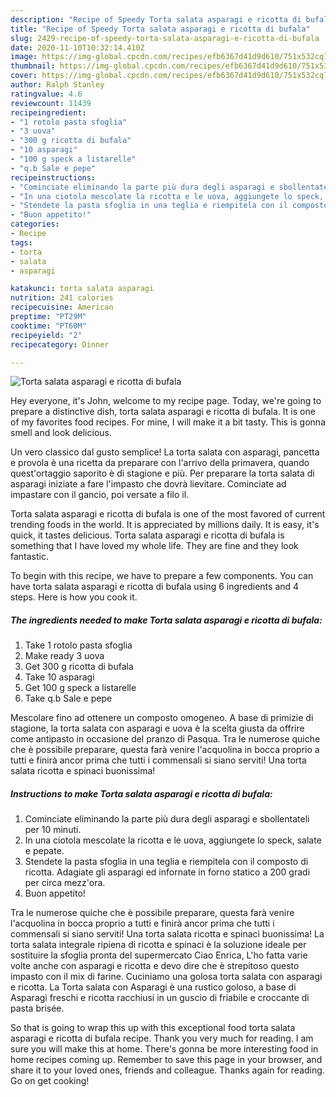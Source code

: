 ```yaml
---
description: "Recipe of Speedy Torta salata asparagi e ricotta di bufala"
title: "Recipe of Speedy Torta salata asparagi e ricotta di bufala"
slug: 2429-recipe-of-speedy-torta-salata-asparagi-e-ricotta-di-bufala
date: 2020-11-10T10:32:14.410Z
image: https://img-global.cpcdn.com/recipes/efb6367d41d9d610/751x532cq70/torta-salata-asparagi-e-ricotta-di-bufala-recipe-main-photo.jpg
thumbnail: https://img-global.cpcdn.com/recipes/efb6367d41d9d610/751x532cq70/torta-salata-asparagi-e-ricotta-di-bufala-recipe-main-photo.jpg
cover: https://img-global.cpcdn.com/recipes/efb6367d41d9d610/751x532cq70/torta-salata-asparagi-e-ricotta-di-bufala-recipe-main-photo.jpg
author: Ralph Stanley
ratingvalue: 4.6
reviewcount: 11439
recipeingredient:
- "1 rotolo pasta sfoglia"
- "3 uova"
- "300 g ricotta di bufala"
- "10 asparagi"
- "100 g speck a listarelle"
- "q.b Sale e pepe"
recipeinstructions:
- "Cominciate eliminando la parte più dura degli asparagi e sbollentateli per 10 minuti."
- "In una ciotola mescolate la ricotta e le uova, aggiungete lo speck, salate e pepate."
- "Stendete la pasta sfoglia in una teglia e riempitela con il composto di ricotta. Adagiate gli asparagi ed infornate in forno statico a 200 gradi per circa mezz&#39;ora."
- "Buon appetito!"
categories:
- Recipe
tags:
- torta
- salata
- asparagi

katakunci: torta salata asparagi 
nutrition: 241 calories
recipecuisine: American
preptime: "PT29M"
cooktime: "PT60M"
recipeyield: "2"
recipecategory: Dinner

---
```



![Torta salata asparagi e ricotta di bufala](https://img-global.cpcdn.com/recipes/efb6367d41d9d610/751x532cq70/torta-salata-asparagi-e-ricotta-di-bufala-recipe-main-photo.jpg)

Hey everyone, it's John, welcome to my recipe page. Today, we're going to prepare a distinctive dish, torta salata asparagi e ricotta di bufala. It is one of my favorites food recipes. For mine, I will make it a bit tasty. This is gonna smell and look delicious.

Un vero classico dal gusto semplice! La torta salata con asparagi, pancetta e provola è una ricetta da preparare con l&#39;arrivo della primavera, quando quest&#39;ortaggio saporito è di stagione e più. Per preparare la torta salata di asparagi iniziate a fare l&#39;impasto che dovrà lievitare. Cominciate ad impastare con il gancio, poi versate a filo il.

Torta salata asparagi e ricotta di bufala is one of the most favored of current trending foods in the world. It is appreciated by millions daily. It is easy, it's quick, it tastes delicious. Torta salata asparagi e ricotta di bufala is something that I have loved my whole life. They are fine and they look fantastic.


To begin with this recipe, we have to prepare a few components. You can have torta salata asparagi e ricotta di bufala using 6 ingredients and 4 steps. Here is how you cook it.

<!--inarticleads1-->

##### The ingredients needed to make Torta salata asparagi e ricotta di bufala:

1. Take 1 rotolo pasta sfoglia
1. Make ready 3 uova
1. Get 300 g ricotta di bufala
1. Take 10 asparagi
1. Get 100 g speck a listarelle
1. Take q.b Sale e pepe


Mescolare fino ad ottenere un composto omogeneo. A base di primizie di stagione, la torta salata con asparagi e uova è la scelta giusta da offrire come antipasto in occasione del pranzo di Pasqua. Tra le numerose quiche che è possibile preparare, questa farà venire l&#39;acquolina in bocca proprio a tutti e finirà ancor prima che tutti i commensali si siano serviti! Una torta salata ricotta e spinaci buonissima! 

<!--inarticleads2-->

##### Instructions to make Torta salata asparagi e ricotta di bufala:

1. Cominciate eliminando la parte più dura degli asparagi e sbollentateli per 10 minuti.
1. In una ciotola mescolate la ricotta e le uova, aggiungete lo speck, salate e pepate.
1. Stendete la pasta sfoglia in una teglia e riempitela con il composto di ricotta. Adagiate gli asparagi ed infornate in forno statico a 200 gradi per circa mezz&#39;ora.
1. Buon appetito!


Tra le numerose quiche che è possibile preparare, questa farà venire l&#39;acquolina in bocca proprio a tutti e finirà ancor prima che tutti i commensali si siano serviti! Una torta salata ricotta e spinaci buonissima! La torta salata integrale ripiena di ricotta e spinaci è la soluzione ideale per sostituire la sfoglia pronta del supermercato Ciao Enrica, L&#39;ho fatta varie volte anche con asparagi e ricotta e devo dire che è strepitoso questo impasto con il mix di farine. Cuciniamo una golosa torta salata con asparagi e ricotta. La Torta salata con Asparagi è una rustico goloso, a base di Asparagi freschi e ricotta racchiusi in un guscio di friabile e croccante di pasta brisée. 

So that is going to wrap this up with this exceptional food torta salata asparagi e ricotta di bufala recipe. Thank you very much for reading. I am sure you will make this at home. There's gonna be more interesting food in home recipes coming up. Remember to save this page in your browser, and share it to your loved ones, friends and colleague. Thanks again for reading. Go on get cooking!
